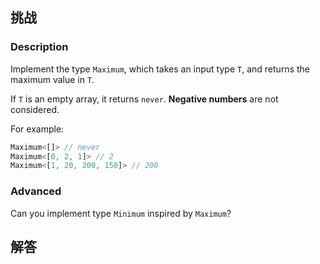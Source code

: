 ## 挑战



### Description

Implement the type `Maximum`, which takes an input type `T`, and returns the maximum value in `T`.

If `T` is an empty array, it returns `never`. **Negative numbers** are not considered.

For example:

```ts
Maximum<[]> // never
Maximum<[0, 2, 1]> // 2
Maximum<[1, 20, 200, 150]> // 200
```

### Advanced

Can you implement type `Minimum` inspired by `Maximum`?

## 解答

